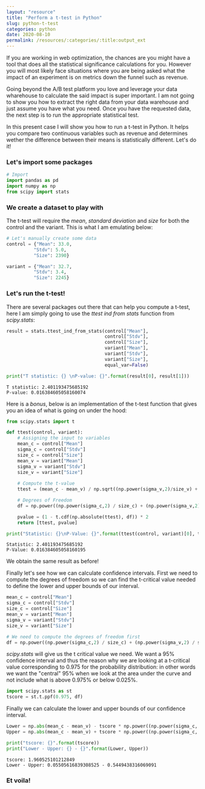 ```yaml
---
layout: "resource"
title: "Perform a t-test in Python"
slug: python-t-test
categories: python
date: 2020-08-10
permalink: /resources/:categories/:title:output_ext
---
```

If you are working in web optimization, the chances are you might have a tool that does all the statistical significance calculations for you. However you will most likely face situations where you are being asked what the impact of an experiment is on metrics down the funnel such as revenue.

Going beyond the A/B test platform you love and leverage your data wharehouse to calculate the said impact is super important. I am not going to show you how to extract the right data from your data warehouse and just assume you have what you need. Once you have the requested data, the next step is to run the appropriate statistical test. 

In this present case I will show you how to run a t-test in Python. It helps you compare two continuous variables such as revenue and determines wether the difference between their means is statistically different. Let's do it!

### Let's import some packages


```python
# Import
import pandas as pd
import numpy as np
from scipy import stats
```

### We create a dataset to play with

The t-test will require the _mean_, _standard deviation_ and _size_ for both the control and the variant. This is what I am emulating below:


```python
# Let's manually create some data
control = {"Mean": 33.0,
          "Stdv": 5.0,
          "Size": 2390}

variant = {"Mean": 32.7,
          "Stdv": 3.4,
          "Size": 2245}
```

### Let's run the t-test!

There are several packages out there that can help you compute a t-test, here I am simply going to use the _ttest ind from stats_ function from _scipy.stats_:


```python
result = stats.ttest_ind_from_stats(control["Mean"], 
                                    control["Stdv"], 
                                    control["Size"], 
                                    variant["Mean"], 
                                    variant["Stdv"], 
                                    variant["Size"], 
                                    equal_var=False)

print("T statistic: {} \nP-value: {}".format(result[0], result[1]))
```

    T statistic: 2.401193475685192 
    P-value: 0.016384605058160074


Here is a *bonus*, below is an implementation of the t-test function that gives you an idea of what is going on under the hood:


```python
from scipy.stats import t

def ttest(control, variant):
    # Assigning the input to variables
    mean_c = control["Mean"]
    sigma_c = control["Stdv"]
    size_c = control["Size"]
    mean_v = variant["Mean"]
    sigma_v = variant["Stdv"]
    size_v = variant["Size"]
    
    # Compute the t-value
    ttest = (mean_c - mean_v) / np.sqrt((np.power(sigma_v,2)/size_v) + (np.power(sigma_c,2)/size_c))

    # Degrees of Freedom
    df = np.power((np.power(sigma_c,2) / size_c) + (np.power(sigma_v,2) / size_v), 2) / (np.power((np.power(sigma_c,2) / size_c), 2) / (size_c - 1) + np.power((np.power(sigma_v,2) / size_v), 2) / (size_v - 1))

    pvalue = (1 - t.cdf(np.absolute(ttest), df)) * 2
    return [ttest, pvalue]

print("Statistic: {}\nP-Value: {}".format(ttest(control, variant)[0], ttest(control, variant)[1]))
```

    Statistic: 2.401193475685192
    P-Value: 0.016384605058160195


We obtain the same result as before!

Finally let's see how we can calculate confidence intervals. First we need to compute the degrees of freedom so we can find the t-critical value needed to define the lower and upper bounds of our interval.


```python
mean_c = control["Mean"]
sigma_c = control["Stdv"]
size_c = control["Size"]
mean_v = variant["Mean"]
sigma_v = variant["Stdv"]
size_v = variant["Size"]

# We need to compute the degrees of freedom first
df = np.power((np.power(sigma_c,2) / size_c) + (np.power(sigma_v,2) / size_v), 2) / (np.power((np.power(sigma_c,2) / size_c), 2) / (size_c - 1) + np.power((np.power(sigma_v,2) / size_v), 2) / (size_v - 1))
```

_scipy.stats_ will give us the t critical value we need. We want a 95% confidence interval and thus the reason why we are looking at a t-critical value corresponding to 0.975 for the probability distribution: in other words we want the "central" 95% when we look at the area under the curve and not include what is above 0.975% or below 0.025%.


```python
import scipy.stats as st
tscore = st.t.ppf(0.975, df)
```

Finally we can calculate the lower and upper bounds of our confidence interval.


```python
Lower = np.abs(mean_c - mean_v) - tscore * np.power((np.power(sigma_c, 2) / size_c) + (np.power(sigma_v, 2) / size_v), 0.5)
Upper = np.abs(mean_c - mean_v) + tscore * np.power((np.power(sigma_c, 2) / size_c) + (np.power(sigma_v, 2) / size_v), 0.5)

print("tscore: {}".format(tscore))
print("Lower - Upper: {} - {}".format(Lower, Upper))
```

    tscore: 1.960525101212849
    Lower - Upper: 0.05505616839308525 - 0.5449438316069091


### Et voila!
